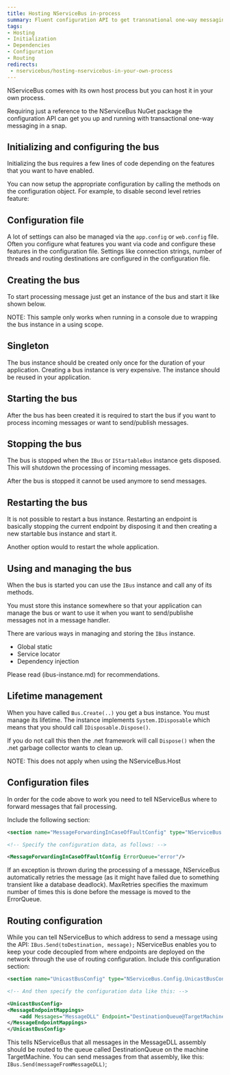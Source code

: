 ```yaml
---
title: Hosting NServiceBus in-process
summary: Fluent configuration API to get transnational one-way messaging
tags:
- Hosting
- Initialization
- Dependencies
- Configuration
- Routing
redirects:
 - nservicebus/hosting-nservicebus-in-your-own-process
---
```


NServiceBus comes with its own host process but you can host it in your own process.

Requiring just a reference to the NServiceBus NuGet package the configuration API can get you up and running with transactional one-way messaging in a snap.

## Initializing and configuring the bus

Initializing the bus requires a few lines of code depending on the features that you want to have enabled.

<!-- import MinimumConfiguration -->

You can now setup the appropriate configuration by calling the methods on the configuration object. For example, to disable second level retries feature:

<!-- import SecondLevelRetriesDisable --> 

## Configuration file

A lot of settings can also be managed via the `app.config` or `web.config` file. Often you configure what features you want via code and configure these features in the configuration file. Settings like connection strings, number of threads and routing destinations are configured in the configuration file.

## Creating the bus

To start processing message just get an instance of the bus and start it like shown below.

<!-- import BusDotCreate -->

NOTE: This sample only works when running in a console due to wrapping the bus instance in a using scope.


## Singleton

The bus instance should be created only once for the duration of your application. Creating a bus instance is very expensive. The instance should be reused in your application.


## Starting the bus

After the bus has been created it is required to start the bus if you want to process incoming messages or want to send/publish messages.

## Stopping the bus

The bus is stopped when the `IBus` or `IStartableBus` instance gets disposed. This will shutdown the processing of incoming messages.

After the bus is stopped it cannot be used anymore to send messages.

## Restarting the bus

It is not possible to restart a bus instance. Restarting an endpoint is basically stopping the current endpoint by disposing it and then creating a new startable bus instance and start it.

Another option would to restart the whole application. 


## Using and managing the bus

When the bus is started you can use the `IBus` instance and call any of its methods.

You must store this instance somewhere so that your application can manage the bus or want to use it when you want to send/publishe messages not in a message handler.

There are various ways in managing and storing the `IBus` instance.

* Global static
* Service locator
* Dependency injection

Please read (ibus-instance.md) for recommendations.


## Lifetime management

When you have called `Bus.Create(..)` you get a bus instance. You must manage its lifetime. The instance implements `System.IDisposable` which means that you should call `IDisposable.Dispose()`.

If you do not call this then the .net framework will call `Dispose()` when the .net garbage collector wants to clean up.

NOTE: This does not apply when using the NServiceBus.Host


## Configuration files

In order for the code above to work you need to tell NServiceBus where to forward messages that fail processing.

Include the following section:

```XML
<section name="MessageForwardingInCaseOfFaultConfig" type="NServiceBus.Config.MessageForwardingInCaseOfFaultConfig, NServiceBus.Core" />

<!-- Specify the configuration data, as follows: -->

<MessageForwardingInCaseOfFaultConfig ErrorQueue="error"/>
```

If an exception is thrown during the processing of a message, NServiceBus automatically retries the message (as it might have failed due to something transient like a database deadlock). MaxRetries specifies the maximum number of times this is done before the message is moved to the ErrorQueue.

## Routing configuration

While you can tell NServiceBus to which address to send a message using the API: `IBus.Send(toDestination, message);` NServiceBus enables you to keep your code decoupled from where endpoints are deployed on the network through the use of routing configuration. Include this configuration section:

```XML
<section name="UnicastBusConfig" type="NServiceBus.Config.UnicastBusConfig, NServiceBus.Core"/>

<!-- And then specify the configuration data like this: -->

<UnicastBusConfig>
<MessageEndpointMappings>
    <add Messages="MessageDLL" Endpoint="DestinationQueue@TargetMachine"/>
</MessageEndpointMappings>
</UnicastBusConfig>  
```

This tells NServiceBus that all messages in the MessageDLL assembly should be routed to the queue called DestinationQueue on the machine TargetMachine. You can send messages from that assembly, like this: `IBus.Send(messageFromMessageDLL)`;
